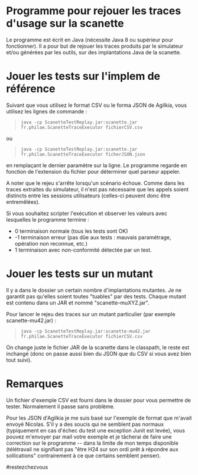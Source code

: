 Programme pour rejouer les traces d'usage sur la scanette 
=========================================================

Le programme est écrit en Java (nécessite Java 8 ou supérieur pour fonctionner). Il a pour but de rejouer les traces produits par le simulateur et/ou générées par les outils, sur des implantations Java de la scanette. 


# Jouer les tests sur l'implem de référence

Suivant que vous utilisez le format CSV ou le forma JSON de Agilkia, vous utilisez les lignes de commande :

> `java -cp ScanetteTestReplay.jar:scanette.jar fr.philae.ScanetteTraceExecutor fichierCSV.csv`

ou 

> `java -cp ScanetteTestReplay.jar:scanette.jar fr.philae.ScanetteTraceExecutor ficherJSON.json`

en remplaçant le dernier paramètre sur la ligne. Le programme regarde en fonction de l'extension du fichier pour déterminer quel parseur appeler. 

A noter que le rejeu s'arrête lorsqu'un scénario échoue. Comme dans les traces extraites du simulateur, il n'est pas nécessaire que les appels soient distincts entre les sessions utilisateurs (celles-ci peuvent donc être entremêlées). 

Si vous souhaitez scripter l'exécution et observer les valeurs avec lesquelles le programme termine : 
- 0 terminaison normale (tous les tests sont OK)
- -1 terminaison erreur (pas dûe aux tests : mauvais paramétrage, opération non reconnue, etc.)
- 1 terminaison avec non-conformité détectée par un test. 


# Jouer les tests sur un mutant 

Il y a dans le dossier un certain nombre d'implantations mutantes. Je ne garantit pas qu'elles soient toutes "tuables" par des tests. Chaque mutant est contenu dans un JAR et nommé "scanette-muXYZ.jar".

Pour lancer le rejeu des traces sur un mutant particulier (par exemple scanette-mu42.jar) : 

> `java -cp ScanetteTestReplay.jar:scanette-mu42.jar fr.philae.ScanetteTraceExecutor fichierCSV.csv`

On change juste le fichier JAR de la scanette dans le classpath, le reste est inchangé (donc on passe aussi bien du JSON que du CSV si vous avez bien tout suivi).


# Remarques 

Un fichier d'exemple CSV est fourni dans le dossier pour vous permettre de tester. Normalement il passe sans problème.

Pour les JSON d'Agilkia je me suis basé sur l'exemple de format que m'avait envoyé Nicolas. S'il y a des soucis qui ne semblent pas normaux (typiquement en cas d'échec du test une exception Junit est levée), vous pouvez m'envoyer par mail votre exemple et je tâcherai de faire une correction sur le programme -- dans la limite de mon temps disponible (télétravail ne signifiant pas "être H24 sur son ordi prêt à répondre aux sollications" contrairement à ce que certains semblent penser). 


#restezchezvous
